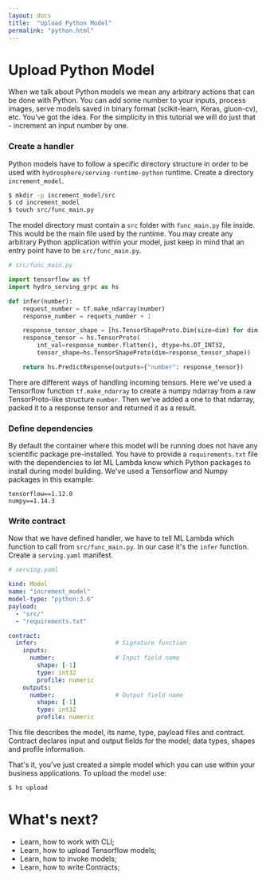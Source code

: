 ```yaml
---
layout: docs
title:  "Upload Python Model"
permalink: "python.html"
---
```


# Upload Python Model

When we talk about Python models we mean any arbitrary actions that can be done with Python. You can add some number to your inputs, process images, serve models saved in binary format (scikit-learn, Keras, gluon-cv), etc. You've got the idea. For the simplicity in this tutorial we will do just that - increment an input number by one.

### Create a handler

Python models have to follow a specific directory structure in order to be used with `hydrosphere/serving-runtime-python` runtime. Create a directory `increment_model`. 

```sh
$ mkdir -p increment_model/src
$ cd increment_model
$ touch src/func_main.py
``` 

The model directory must contain a `src` folder with `func_main.py` file inside. This would be the main file used by the runtime. You may create any arbitrary Python application within your model, just keep in mind that an entry point have to be `src/func_main.py`.

```python
# src/func_main.py

import tensorflow as tf
import hydro_serving_grpc as hs

def infer(number):
    request_number = tf.make_ndarray(number)
    response_number = requets_number + 1

    response_tensor_shape = [hs.TensorShapeProto.Dim(size=dim) for dim in number.tensor_shape.dim]
    response_tensor = hs.TensorProto(
        int_val=response_number.flatten(), dtype=hs.DT_INT32,
        tensor_shape=hs.TensorShapeProto(dim=response_tensor_shape))

    return hs.PredictResponse(outputs={"number": response_tensor})
```

There are different ways of handling incoming tensors. Here we've used a Tensorflow function `tf.make_ndarray` to create a numpy ndarray from a raw TensorProto-like structure `number`. Then we've added a one to that ndarray, packed it to a response tensor and returned it as a result. 

### Define dependencies 

By default the container where this model will be running does not have any scientific package pre-installed. You have to provide a `requirements.txt` file with the dependencies to let ML Lambda know which Python packages to install during model building. We've used a Tensorflow and Numpy packages in this example:

```
tensorflow==1.12.0
numpy==1.14.3
```

### Write contract

Now that we have defined handler, we have to tell ML Lambda which function to call from `src/func_main.py`. In our case it's the `infer` function. Create a `serving.yaml` manifest. 

```yaml
# serving.yaml

kind: Model
name: "increment_model"
model-type: "python:3.6"
payload: 
  - "src/"
  - "requirements.txt"

contract:
  infer:                      # Signature function
    inputs:
      number:                 # Input field name
        shape: [-1]
        type: int32
        profile: numeric
    outputs:
      number:                 # Output field name
        shape: [-1]
        type: int32
        profile: numeric
```

This file describes the model, its name, type, payload files and contract. Contract declares input and output fields for the model; data types, shapes and profile information. 

That's it, you've just created a simple model which you can use within your business applications. To upload the model use:

```sh
$ hs upload
```

# What's next?

- Learn, how to work with CLI;
- Learn, how to upload Tensorflow models;
- Learn, how to invoke models;
- Learn, how to write Contracts;
